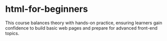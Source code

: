 # html-for-beginners
This course balances theory with hands-on practice, ensuring learners gain confidence to build basic web pages and prepare for advanced front-end topics.
